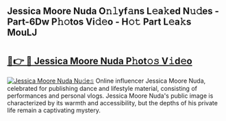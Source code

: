## Jessica Moore Nuda O𝚗𝚕yf𝚊ns L𝚎a𝚔ed N𝚞𝚍es - Part-6Dw P𝚑𝚘tos Vi𝚍𝚎o - H𝚘𝚝 Part L𝚎a𝚔s MouLJ

# <h2><a href="http://kf70y29.oniu.top/?m=Jessica+Moore+Nuda">🔗👉 🔴 Jessica Moore Nuda P𝚑ot𝚘𝚜 V𝚒d𝚎o</a></h2>

[![Jessica Moore Nuda Nu𝚍e𝚜](https://i.imgur.com/0qMVB7G.gif)](http://kf70y29.oniu.top/?m=Jessica+Moore+Nuda)
Online influencer Jessica Moore Nuda, celebrated for publishing dance and lifestyle material, consisting of performances and personal vlogs. Jessica Moore Nuda's public image is characterized by its warmth and accessibility, but the depths of his private life remain a captivating mystery.  
